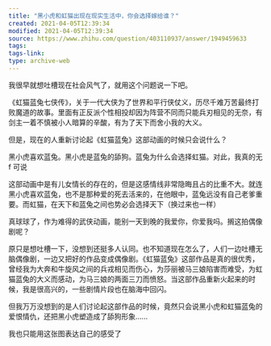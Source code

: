 ```yaml
---
title: "黑小虎和虹猫出现在现实生活中，你会选择嫁给谁？"
created: 2021-04-05T12:39:34
modified: 2021-04-05T12:39:34
source: https://www.zhihu.com/question/403110937/answer/1949459633
tags:
tags-link:
type: archive-web
---
```

我很早就想吐槽现在社会风气了，就用这个问题说一下吧。

《虹猫蓝兔七侠传》，关于一代大侠为了世界和平行侠仗义，历尽千难万苦最终打败魔道的故事。里面有正反派个性相投却因为阵营不同而只能兵刃相见的无奈，有剑主一着不慎被小人暗算的辛酸，有为了天下而舍小我的大义。

但是，现在的人重新讨论起《虹猫蓝兔》这部动画的时候只会说什么？

黑小虎喜欢蓝兔。黑小虎是蓝兔的舔狗。蓝兔为什么会选择虹猫。对此，我真的无 f 可说

这部动画中是有儿女情长的存在的，但是这感情线非常隐晦且占的比重不大。就连黑小虎喜欢蓝兔，也不是那种爱的死去活来的，在他眼中，蓝兔远没有自己老爹重要。而虹猫，在天下和蓝兔之间也势必会选择天下（换过来也一样）

真球球了，作为难得的武侠动画，能别一天到晚的我爱你，你爱我吗。搁这拍偶像剧呢？

原只是想吐槽一下，没想到还挺多人认同。也不知道现在怎么了，人们一边吐槽无脑偶像剧，一边又把好的作品变成偶像剧。《虹猫蓝兔》这部作品是真的很优秀，曾经我为大奔和牛旋风之间的兵戎相见而伤心，为莎丽被马三娘陷害而难受，为虹猫蓝兔的大义而感动，为马三娘的两面三刀而愤怒。当这部作品重新火起来的时候，我是很高兴的，一些剧情片段也在脑海中回闪。

但我万万没想到的是人们讨论起这部作品的时候，竟然只会说黑小虎和虹猫蓝兔的爱恨情仇，还把黑小虎塑造成了舔狗形象……

我也只能用这张图表达自己的感受了